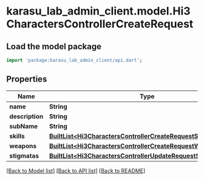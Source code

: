 # karasu_lab_admin_client.model.Hi3CharactersControllerCreateRequest

## Load the model package
```dart
import 'package:karasu_lab_admin_client/api.dart';
```

## Properties
Name | Type | Description | Notes
------------ | ------------- | ------------- | -------------
**name** | **String** |  | 
**description** | **String** |  | [optional] 
**subName** | **String** |  | [optional] 
**skills** | [**BuiltList&lt;Hi3CharactersControllerCreateRequestSkillsInner&gt;**](Hi3CharactersControllerCreateRequestSkillsInner.md) |  | [optional] 
**weapons** | [**BuiltList&lt;Hi3CharactersControllerCreateRequestWeaponsInner&gt;**](Hi3CharactersControllerCreateRequestWeaponsInner.md) |  | [optional] 
**stigmatas** | [**BuiltList&lt;Hi3CharactersControllerUpdateRequestStigmatasInner&gt;**](Hi3CharactersControllerUpdateRequestStigmatasInner.md) |  | [optional] 

[[Back to Model list]](../README.md#documentation-for-models) [[Back to API list]](../README.md#documentation-for-api-endpoints) [[Back to README]](../README.md)


